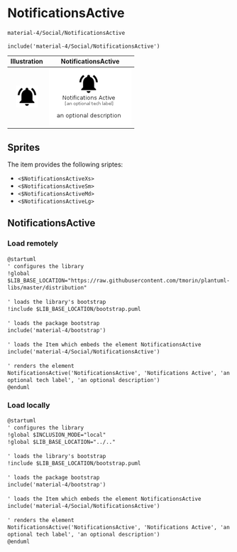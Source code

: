 # NotificationsActive


```text
material-4/Social/NotificationsActive
```

```text
include('material-4/Social/NotificationsActive')
```



| Illustration | NotificationsActive |
| :---: | :---: |
| ![illustration for Illustration](../../material-4/Social/NotificationsActive.png) | ![illustration for NotificationsActive](../../material-4/Social/NotificationsActive.Local.png) |



## Sprites
The item provides the following sriptes:

- `<$NotificationsActiveXs>`
- `<$NotificationsActiveSm>`
- `<$NotificationsActiveMd>`
- `<$NotificationsActiveLg>`





## NotificationsActive

### Load remotely
```plantuml
@startuml
' configures the library
!global $LIB_BASE_LOCATION="https://raw.githubusercontent.com/tmorin/plantuml-libs/master/distribution"

' loads the library's bootstrap
!include $LIB_BASE_LOCATION/bootstrap.puml

' loads the package bootstrap
include('material-4/bootstrap')

' loads the Item which embeds the element NotificationsActive
include('material-4/Social/NotificationsActive')

' renders the element
NotificationsActive('NotificationsActive', 'Notifications Active', 'an optional tech label', 'an optional description')
@enduml
```

### Load locally
```plantuml
@startuml
' configures the library
!global $INCLUSION_MODE="local"
!global $LIB_BASE_LOCATION="../.."

' loads the library's bootstrap
!include $LIB_BASE_LOCATION/bootstrap.puml

' loads the package bootstrap
include('material-4/bootstrap')

' loads the Item which embeds the element NotificationsActive
include('material-4/Social/NotificationsActive')

' renders the element
NotificationsActive('NotificationsActive', 'Notifications Active', 'an optional tech label', 'an optional description')
@enduml
```

